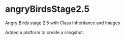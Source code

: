 # angryBirdsStage2.5
Angry Birds stage 2.5 with Class Inheritance and Images

Added a platform to create a slingshot.
